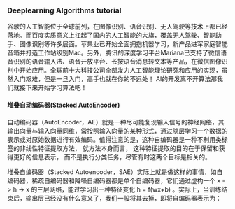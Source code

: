 ### Deeplearning Algorithms tutorial
谷歌的人工智能位于全球前列，在图像识别、语音识别、无人驾驶等技术上都已经落地。而百度实质意义上扛起了国内的人工智能的大旗，覆盖无人驾驶、智能助手、图像识别等许多层面。苹果业已开始全面拥抱机器学习，新产品进军家庭智能音箱并打造工作站级别Mac。另外，腾讯的深度学习平台Mariana已支持了微信语音识别的语音输入法、语音开放平台、长按语音消息转文本等产品，在微信图像识别中开始应用。全球前十大科技公司全部发力人工智能理论研究和应用的实现，虽然入门艰难，但是一旦入门，高手也就在你的不远处！
AI的开发离不开算法那我们就接下来开始学习算法吧！

#### 堆叠自动编码器(Stacked AutoEncoder)
自动编码器（AutoEncoder，AE）就是一种尽可能复现输入信号的神经网络，其输出向量与输入向量同维，常按照输入向量的某种形式，通过隐层学习一个数据的表示或对原始数据进行有效编码。值得注意的是，这种自编码器是一种不利用类标签的非线性特征提取方法， 就方法本身而言， 这种特征提取的目的在于保留和获得更好的信息表示， 而不是执行分类任务，尽管有时这两个目标是相关的。

堆叠自编码器（Stacked Autoencoder，SAE）实际上就是做这样的事情，如自编码器，稀疏自编码器和降噪自编码器都是单个自编码器，它们通过虚构一个 x -> h -> x 的三层网络，能过学习出一种特征变化 h = f(wx+b) 。实际上，当训练结束后，输出层已经没有什么意义了，我们一般将其去掉，即将自编码器表示为：


